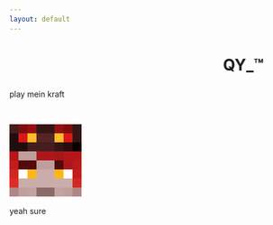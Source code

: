 ```yaml
---
layout: default
---
```


<h1 class="haha"><marquee>QY_&trade;</marquee></h1>

<p>play mein kraft</p>

<br>

<p><img src="img/qy_.gif" title="beefman"></p>

<p>yeah sure</p>
